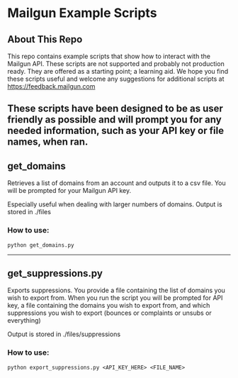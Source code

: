 # Mailgun Example Scripts

## About This Repo
This repo contains example scripts that show how to interact with the Mailgun API. These scripts are not supported and probably not production ready. They are offered as a starting point; a learning aid. We hope you find these scripts useful and welcome any suggestions for additional scripts at https://feedback.mailgun.com

These scripts have been designed to be as user friendly as possible and will prompt you for any needed information, such as your API key or file names, when ran.
---

## __get_domains__

Retrieves a list of domains from an account and outputs it to a csv file. You will be prompted for your Mailgun API key.

Especially useful when dealing with larger numbers of domains. Output is stored in ./files

### How to use:

```
python get_domains.py
```

---

## __get_suppressions.py__

Exports suppressions. You provide a file containing the list of domains you wish to export from. When you run the script you will be prompted for API key, a file containing the domains you wish to export from, and which suppressions you wish to export (bounces or complaints or unsubs or everything)

Output is stored in ./files/suppressions

### How to use:

```
python export_suppressions.py <API_KEY_HERE> <FILE_NAME>
```
